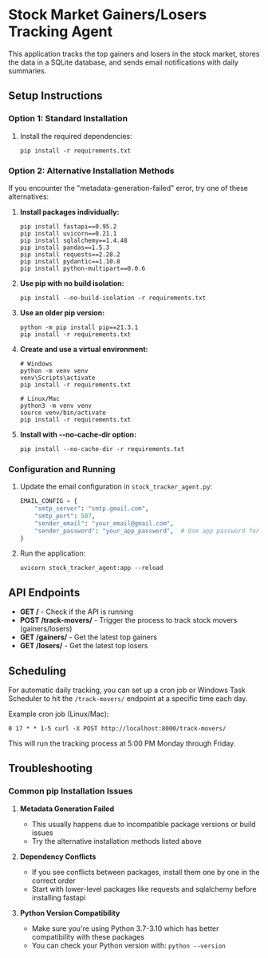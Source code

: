 # Stock Market Gainers/Losers Tracking Agent

This application tracks the top gainers and losers in the stock market, stores the data in a SQLite database, and sends email notifications with daily summaries.

## Setup Instructions

### Option 1: Standard Installation
1. Install the required dependencies:
   ```
   pip install -r requirements.txt
   ```

### Option 2: Alternative Installation Methods
If you encounter the "metadata-generation-failed" error, try one of these alternatives:

1. **Install packages individually:**
   ```
   pip install fastapi==0.95.2
   pip install uvicorn==0.21.1
   pip install sqlalchemy==1.4.48
   pip install pandas==1.5.3
   pip install requests==2.28.2
   pip install pydantic==1.10.8
   pip install python-multipart==0.0.6
   ```

2. **Use pip with no build isolation:**
   ```
   pip install --no-build-isolation -r requirements.txt
   ```

3. **Use an older pip version:**
   ```
   python -m pip install pip==21.3.1
   pip install -r requirements.txt
   ```

4. **Create and use a virtual environment:**
   ```
   # Windows
   python -m venv venv
   venv\Scripts\activate
   pip install -r requirements.txt
   
   # Linux/Mac
   python3 -m venv venv
   source venv/bin/activate
   pip install -r requirements.txt
   ```

5. **Install with --no-cache-dir option:**
   ```
   pip install --no-cache-dir -r requirements.txt
   ```

### Configuration and Running

1. Update the email configuration in `stock_tracker_agent.py`:
   ```python
   EMAIL_CONFIG = {
       "smtp_server": "smtp.gmail.com",
       "smtp_port": 587,
       "sender_email": "your_email@gmail.com",
       "sender_password": "your_app_password",  # Use app password for Gmail
   }
   ```

2. Run the application:
   ```
   uvicorn stock_tracker_agent:app --reload
   ```

## API Endpoints

- **GET /** - Check if the API is running
- **POST /track-movers/** - Trigger the process to track stock movers (gainers/losers)
- **GET /gainers/** - Get the latest top gainers
- **GET /losers/** - Get the latest top losers

## Scheduling

For automatic daily tracking, you can set up a cron job or Windows Task Scheduler to hit the `/track-movers/` endpoint at a specific time each day.

Example cron job (Linux/Mac):
```
0 17 * * 1-5 curl -X POST http://localhost:8000/track-movers/
```

This will run the tracking process at 5:00 PM Monday through Friday.

## Troubleshooting

### Common pip Installation Issues

1. **Metadata Generation Failed**
   - This usually happens due to incompatible package versions or build issues
   - Try the alternative installation methods listed above

2. **Dependency Conflicts**
   - If you see conflicts between packages, install them one by one in the correct order
   - Start with lower-level packages like requests and sqlalchemy before installing fastapi

3. **Python Version Compatibility**
   - Make sure you're using Python 3.7-3.10 which has better compatibility with these packages
   - You can check your Python version with: `python --version`
